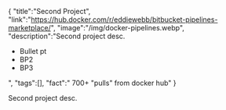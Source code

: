 {
    "title":"Second Project",
    "link":"https://hub.docker.com/r/eddiewebb/bitbucket-pipelines-marketplace/",
    "image":"/img/docker-pipelines.webp",
    "description":"Second project desc.<ul> <li>Bullet pt</li><li>BP2</li><li>BP3</li></ul>",
    "tags":[],
    "fact":" 700+ \"pulls\" from docker hub"
}


Second project desc.
